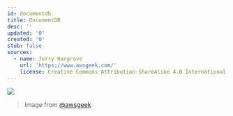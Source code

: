 ```yaml
---
id: documentdb
title: DocumentDB
desc: ''
updated: '0'
created: '0'
stub: false
sources:
  - name: Jerry Hargrove
    url: 'https://www.awsgeek.com/'
    license: Creative Commons Attribution-ShareAlike 4.0 International License
---
```

![](/assets/images/Amazon-DocumentDB_en.jpg)
> Image from [@awsgeek](https://www.awsgeek.com/Amazon-DocumentDB/)
